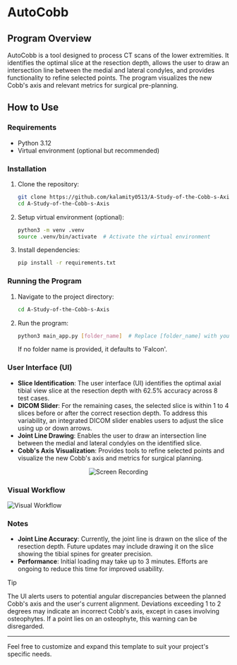 # AutoCobb

## Program Overview

AutoCobb is a tool designed to process CT scans of the lower extremities. It identifies the optimal slice at the resection depth, allows the user to draw an intersection line between the medial and lateral condyles, and provides functionality to refine selected points. The program visualizes the new Cobb's axis and relevant metrics for surgical pre-planning.

## How to Use

### Requirements

- Python 3.12
- Virtual environment (optional but recommended)

### Installation

1. Clone the repository:

    ```bash
    git clone https://github.com/kalamity0513/A-Study-of-the-Cobb-s-Axis.git
    cd A-Study-of-the-Cobb-s-Axis
    ```

2. Setup virtual environment (optional):

    ```bash
    python3 -m venv .venv
    source .venv/bin/activate  # Activate the virtual environment
    ```

3. Install dependencies:

    ```bash
    pip install -r requirements.txt
    ```

### Running the Program

1. Navigate to the project directory:

    ```bash
    cd A-Study-of-the-Cobb-s-Axis
    ```

2. Run the program:

    ```bash
    python3 main_app.py [folder_name]  # Replace [folder_name] with your folder containing .dcm files
    ```

    If no folder name is provided, it defaults to 'Falcon'.

### User Interface (UI)

- **Slice Identification**: The user interface (UI) identifies the optimal axial tibial view slice at the resection depth with 62.5% accuracy across 8 test cases. 
- **DICOM Slider**: For the remaining cases, the selected slice is within 1 to 4 slices before or after the correct resection depth. To address this variability, an integrated DICOM slider enables users to adjust the slice using up or down arrows. 
- **Joint Line Drawing**: Enables the user to draw an intersection line between the medial and lateral condyles on the identified slice.
- **Cobb's Axis Visualization**: Provides tools to refine selected points and visualize the new Cobb's axis and metrics for surgical planning.
<p align="center">
  <img src="https://github.com/kalamity0513/A-Study-of-the-Cobb-s-Axis/assets/115133535/b8133f47-fea4-4a77-ac7b-2326ecc623b9" alt="Screen Recording">
</p>

### Visual Workflow

![Visual Workflow](https://github.com/kalamity0513/A-Study-of-the-Cobb-s-Axis/assets/115133535/dc94fa76-51d9-4201-8468-d3871a0bbccf)

### Notes

- **Joint Line Accuracy**: Currently, the joint line is drawn on the slice of the resection depth. Future updates may include drawing it on the slice showing the tibial spines for greater precision.
- **Performance**: Initial loading may take up to 3 minutes. Efforts are ongoing to reduce this time for improved usability.

> [!TIP]
> The UI alerts users to potential angular discrepancies between the planned Cobb's axis and the user's current alignment. Deviations exceeding 1 to 2 degrees may indicate an incorrect Cobb's axis, except in cases involving osteophytes. If a point lies on an osteophyte, this warning can be disregarded.
---

Feel free to customize and expand this template to suit your project's specific needs.

